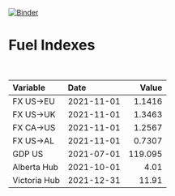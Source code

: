 [![Binder](https://mybinder.org/badge_logo.svg)](https://mybinder.org/v2/gh/AyrtonB/Global-Gas-Prices/master)

# Fuel Indexes

<br>

| Variable     | Date       |    Value |
|:-------------|:-----------|---------:|
| FX US->EU    | 2021-11-01 |   1.1416 |
| FX US->UK    | 2021-11-01 |   1.3463 |
| FX CA->US    | 2021-11-01 |   1.2567 |
| FX US->AL    | 2021-11-01 |   0.7307 |
| GDP US       | 2021-07-01 | 119.095  |
| Alberta Hub  | 2021-10-01 |   4.01   |
| Victoria Hub | 2021-12-31 |  11.91   |